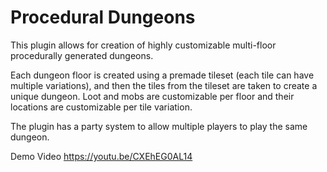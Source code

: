 # Procedural Dungeons
This plugin allows for creation of highly customizable multi-floor procedurally generated dungeons.

Each dungeon floor is created using a premade tileset (each tile can have multiple variations), and then the tiles from the tileset are taken to create a unique dungeon. Loot and mobs are customizable per floor and their locations are customizable per tile variation.

The plugin has a party system to allow multiple players to play the same dungeon.

Demo Video
https://youtu.be/CXEhEG0AL14

